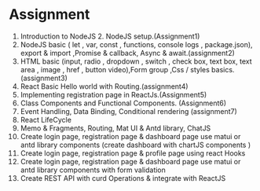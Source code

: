 # Assignment
1. Introduction to NodeJS 2. NodeJS setup.(Assignment1)
2. NodeJS basic ( let , var, const , functions, console logs , package.json), export & import ,Promise & callback, Async & await.(assignment2)
3. HTML basic (input, radio , dropdown , switch , check box, text box, text area , image , href , button video),Form group ,Css / styles basics.(assignment3)
4. React Basic Hello world with Routing.(assignment4)
5. Implementing registration page in ReactJs.(Assignment5)
6. Class Components and Functional Components. (Assignment6)
7. Event Handling, Data Binding, Conditional rendering (assignment7)
8. React LifeCycle
9. Memo & Fragments, Routing, Mat UI & Antd library, ChatJS
10. Create login page, registration page  & dashboard page use matui or antd library components (create dashboard with chartJS components )
11. Create login page, registration page  & profile  page using react Hooks
12. Create login page, registration page  & dashboard page use matui or antd library components with form validation
13. Create REST API with curd Operations & integrate with ReactJS

